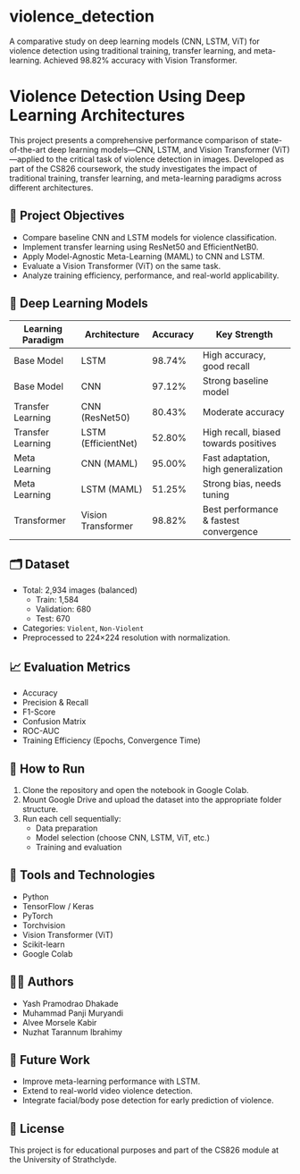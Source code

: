 # violence_detection
A comparative study on deep learning models (CNN, LSTM, ViT) for violence detection using traditional training, transfer learning, and meta-learning. Achieved 98.82% accuracy with Vision Transformer.


# Violence Detection Using Deep Learning Architectures

This project presents a comprehensive performance comparison of state-of-the-art deep learning models—CNN, LSTM, and Vision Transformer (ViT)—applied to the critical task of violence detection in images. Developed as part of the CS826 coursework, the study investigates the impact of traditional training, transfer learning, and meta-learning paradigms across different architectures.

## 📌 Project Objectives

- Compare baseline CNN and LSTM models for violence classification.
- Implement transfer learning using ResNet50 and EfficientNetB0.
- Apply Model-Agnostic Meta-Learning (MAML) to CNN and LSTM.
- Evaluate a Vision Transformer (ViT) on the same task.
- Analyze training efficiency, performance, and real-world applicability.

## 🧠 Deep Learning Models

| Learning Paradigm     | Architecture         | Accuracy  | Key Strength                          |
|-----------------------|----------------------|-----------|----------------------------------------|
| Base Model            | LSTM                 | 98.74%    | High accuracy, good recall             |
| Base Model            | CNN                  | 97.12%    | Strong baseline model                  |
| Transfer Learning     | CNN (ResNet50)       | 80.43%    | Moderate accuracy                      |
| Transfer Learning     | LSTM (EfficientNet)  | 52.80%    | High recall, biased towards positives  |
| Meta Learning         | CNN (MAML)           | 95.00%    | Fast adaptation, high generalization   |
| Meta Learning         | LSTM (MAML)          | 51.25%    | Strong bias, needs tuning              |
| Transformer           | Vision Transformer   | 98.82%    | Best performance & fastest convergence |

## 🗂 Dataset

- Total: 2,934 images (balanced)
  - Train: 1,584
  - Validation: 680
  - Test: 670
- Categories: `Violent`, `Non-Violent`
- Preprocessed to 224×224 resolution with normalization.

## 📈 Evaluation Metrics

- Accuracy
- Precision & Recall
- F1-Score
- Confusion Matrix
- ROC-AUC
- Training Efficiency (Epochs, Convergence Time)

## 🚀 How to Run

1. Clone the repository and open the notebook in Google Colab.
2. Mount Google Drive and upload the dataset into the appropriate folder structure.
3. Run each cell sequentially:
    - Data preparation
    - Model selection (choose CNN, LSTM, ViT, etc.)
    - Training and evaluation

## 🔧 Tools and Technologies

- Python
- TensorFlow / Keras
- PyTorch
- Torchvision
- Vision Transformer (ViT)
- Scikit-learn
- Google Colab

## 👨‍💻 Authors

- Yash Pramodrao Dhakade  
- Muhammad Panji Muryandi  
- Alvee Morsele Kabir  
- Nuzhat Tarannum Ibrahimy  

## 📝 Future Work

- Improve meta-learning performance with LSTM.
- Extend to real-world video violence detection.
- Integrate facial/body pose detection for early prediction of violence.

## 📌 License

This project is for educational purposes and part of the CS826 module at the University of Strathclyde.
